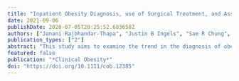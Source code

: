 ```yaml
---
title: "Inpatient Obesity Diagnosis, use of Surgical Treatment, and Associated Costs Analysis of the National Inpatient Sample from 2011-2014"
date: 2021-09-06
publishDate: 2020-07-05T20:25:52.683658Z
authors: ["Janani Rajbhandar-Thapa", "Justin B Ingels", "Sae R Chung", "Kiran Thapa", "Zhuo Chen", "Donglan Zhang"]
publication_types: ["2"]
abstract: "This study aims to examine the trend in the diagnosis of obesity and the use of surgical treatment in in-patient settings as well as per person and national costs associated with the surgical treatment of obesity. We conducted cross-sectional and trend analyses of in-patient obesity diagnosis and surgical treatment for obesity using data from the National Inpatient Sample (2011-2014) of adult patients in the United States aged 18 years and older. We studied the rate of in-patient obesity diagnosis among hospitalized patients, the rate of bariatric surgery among patients diagnosed with obesity in the hospital, and the costs associated with surgical treatment. Trend analyses showed a statistically significant increase in the proportion of (a) hospitalized patients diagnosed with obesity, and (b) bariatric surgery among those diagnosed with obesity and among different socio-demographic and insurance groups. Despite the increase in the national in-patient cost, the average in-patient cost per hospitalization associated with bariatric surgery decreased from 2012 to 2014. With the increase in the rate of diagnosed obesity and bariatric surgery among hospitalized patients and the decrease in the average in-patient cost, future research should address the short- and long-term cost-effectiveness of bariatric surgery on chronic diseases."
featured: false
publication: "*Clinical Obesity*"
doi: "https://doi.org/10.1111/cob.12385"
---
```


